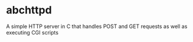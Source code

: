 # abchttpd
A simple HTTP server in C that handles POST and GET requests as well as executing CGI scripts

